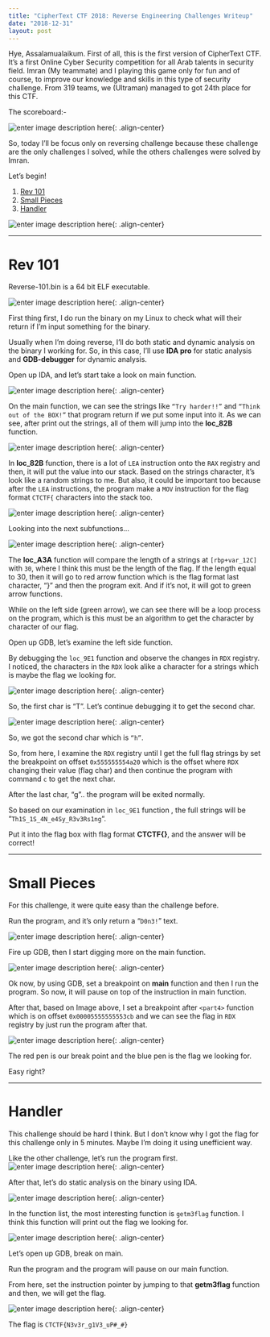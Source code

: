 ```yaml
---
title: "CipherText CTF 2018: Reverse Engineering Challenges Writeup"
date: "2018-12-31"
layout: post
---
```


Hye, Assalamualaikum. First of all, this is the first version of CipherText CTF. It’s a first Online Cyber Security competition for all Arab talents in security field. Imran (My teammate) and I playing this game only for fun and of course, to improve our knowledge and skills in this type of security challenge. From 319 teams, we (Ultraman) managed to got 24th place for this CTF.

The scoreboard:-

![enter image description here](https://lh3.googleusercontent.com/meeiESMrPYV32sTLdvoUSfZbePGJiQshKJzGZCu-8-SB0IHSBtWLKl9v05cpU7ecz85KJ8duFwk_){: .align-center}

So, today I’ll be focus only on reversing challenge because these challenge are the only challenges I solved, while the others challenges were solved by Imran.

Let’s begin!

 1. [Rev 101](#rev-101)
 2. [Small Pieces](#small-pieces)
 3. [Handler](#handler)

![enter image description here](https://lh3.googleusercontent.com/GoP5hZP-aPQlypYf4dDamkm2W57q2k98rM0scPeYciE4jUGHS8iZm1lLo-fswToqbO1ybon9Ywjo){: .align-center}

---
# Rev 101

Reverse-101.bin is a 64 bit ELF executable.

![enter image description here](https://lh3.googleusercontent.com/6ag3w70Bu_D9tD8dW-VZYqTryv9kGiWoRSWB7g7zTk0JTrQjLuejkNOE1Cttf8JALDXeBS7xUfi_){: .align-center}

First thing first, I do run the binary on my Linux to check what will their return if I’m input something for the binary.

Usually when I’m doing reverse, I’ll do both static and dynamic analysis on the binary I working for. So, in this case, I’ll use **IDA pro** for static analysis and **GDB-debugger** for dynamic analysis.

Open up IDA, and let’s start take a look on main function.

![enter image description here](https://lh3.googleusercontent.com/k-XxYeWy9jFI6RNjI0R15sO7ZMRhPLIiMLMa5o5H5YqSkCy_GFujTf6yvThx36xKYjUIWSV9CZSz){: .align-center}

On the main function, we can see the strings like `“Try harder!!”` and `“Think out of the BOX!”` that program return if we put some input into it. As we can see, after print out the strings, all of them will jump into the **loc_82B** function.

![enter image description here](https://lh3.googleusercontent.com/obWxprjgoX_OhIeXtdSXxGZrRf_yGwDx6eC30SqLMwJ-sUsaJ727y1bYcJmxGNc7rcPI6ASDzLDJ){: .align-center}

In **loc_82B** function, there is a lot of `LEA` instruction onto the `RAX` registry and then, it will put the value into our stack. Based on the strings character, it’s look like a random strings to me. But also, it could be important too because after the `LEA` instructions, the program make a `MOV` instruction for the flag format `CTCTF{` characters into the stack too.

![enter image description here](https://lh3.googleusercontent.com/09qHquGZrsRRA3B0mBdcy-0t0ReQDjNbUYHVimfzB9f44kKmV_9sle1v5rcervdMajrfxkHZ1ANV){: .align-center}

Looking into the next subfunctions...

![enter image description here](https://lh3.googleusercontent.com/FXLsBjDwPDXU8dBsBkDv7_5v47g9jRoTuyt20wGxFL_s9s5gPvLJlUGvjqZNLC24hryIuGJDEk2J){: .align-center}

The  **loc_A3A** function will compare the length of a strings at  `[rbp+var_12C]` with `30`, where I think this must be the length of the flag. If the length equal to 30, then it will go to red arrow function which is the flag format last character, “}” and then the program exit. And if it’s not, it will got to green arrow functions.

While on the left side (green arrow), we can see there will be a loop process on the program, which is this must be an algorithm to get the character by character of our flag.

Open up GDB, let’s examine the left side function.

By debugging the `loc_9E1` function and observe the changes in `RDX` registry. I noticed, the characters in the `RDX` look alike a character for a strings which is maybe the flag we looking for.

![enter image description here](https://lh3.googleusercontent.com/YjwHwatGPx1XtQg75XXOvpAlfAZb19NUq0INyJfbY4W15EHm0d8a4WP-GEjVT_tudz_3N397iEKI){: .align-center}

So, the first char is “T”. Let’s continue debugging it to get the second char.

![enter image description here](https://lh3.googleusercontent.com/SaWWdTFAruWjAJ2mS1AvEfP63KTmiDpcUIHtSd42uLrgRFr7-J4HVxCuy6fzn2NgQbHp8mzbGjNt){: .align-center}

So, we got the second char which is `“h”`.

So, from here, I examine the  `RDX`  registry until I get the full flag strings by set the breakpoint on offset  `0x555555554a20` which is the offset where `RDX`  changing their value (flag char) and then continue the program with command `c` to get the next char.

After the last char, “g”.. the program will be exited normally.

So based on our examination in  `loc_9E1` function , the full strings will be “`Th1S_1S_4N_e4Sy_R3v3Rs1ng`“.

Put it into the flag box with flag format  **CTCTF{}**, and the answer will be correct!

---
# Small Pieces
For this challenge, it were quite easy than the challenge before.

Run the program, and it’s only return a “`D0n3!`” text.

![enter image description here](https://lh3.googleusercontent.com/Ypjxg4-p8XmFLiJclULKC6MJLMzpzoqAAtEP55kaXjxmc_7cjOzGTjEo-4UNX2FdxlfrQ8dDETir){: .align-center}

Fire up GDB, then I start digging more on the main function.

![enter image description here](https://lh3.googleusercontent.com/yeHDw6bYdsOa6FA6VUfQZg6fJWnWJAk7L8kBKHp3BpXogcI6r2t90_3XnyD9a-Uyc84083Z3dOcI){: .align-center}

Ok now, by using GDB, set a breakpoint on **main** function and then I run the program. So now, it will pause on top of the instruction in main function.

After that, based on Image above, I set a breakpoint after `<part4>` function which is on offset `0x00005555555553cb` and we can see the flag in `RDX` registry by just run the program after that.

![enter image description here](https://lh3.googleusercontent.com/7d5oz49bDemdJV5BtAMnm-d4Ny3JwNUvoK0VZTydIl8hgojyy6m8ooKmj8k1l3XPo0f6zuY-_kFc){: .align-center}

The red pen is our break point and the blue pen is the flag we looking for.

Easy right?

---

# Handler
This challenge should be hard I think. But I don’t know why I got the flag for this challenge only in 5 minutes. Maybe I’m doing it using unefficient way.

Like the other challenge, let’s run the program first.
![enter image description here](https://lh3.googleusercontent.com/pPM1xXqNErdBIfKdaM2L8IbbPm74Ca9h0mK319Q6jyPbA_5q3sXo0ufIhhqird-NZ7mt1WVzCsQk){: .align-center}

After that, let’s do static analysis on the binary using IDA.

![enter image description here](https://lh3.googleusercontent.com/IjqYLogKY27zkw7zqV29lUtDNDspzTOoxYg5kRM4M6fRkrHFsnuk3XBgzmstbRIF-yiiSot_feVl){: .align-center}

In the function list, the most interesting function is `getm3flag` function. I think this function will print out the flag we looking for.

![enter image description here](https://lh3.googleusercontent.com/QAJOVCrRPO_rrZUKwxXKeQeHobnSBQIBhMdkGeOL-9L9IQ_WHnTu2_fY-X4YzwQkL16vbjYFqhDU){: .align-center}

Let’s open up GDB, break on main.

Run the program and the program will pause on our main function.

From here, set the instruction pointer by jumping to that  **getm3flag**  function and then, we will get the flag.

![enter image description here](https://lh3.googleusercontent.com/68FopwFNNRLMk-MHPO2_nPLzpZEEep7dXO2d8tUYiud_w88CUaEkzhE96jgcYDcUl-j8wZfyvCtj){: .align-center}

  
The flag is `CTCTF{N3v3r_g1V3_uP#_#}`
